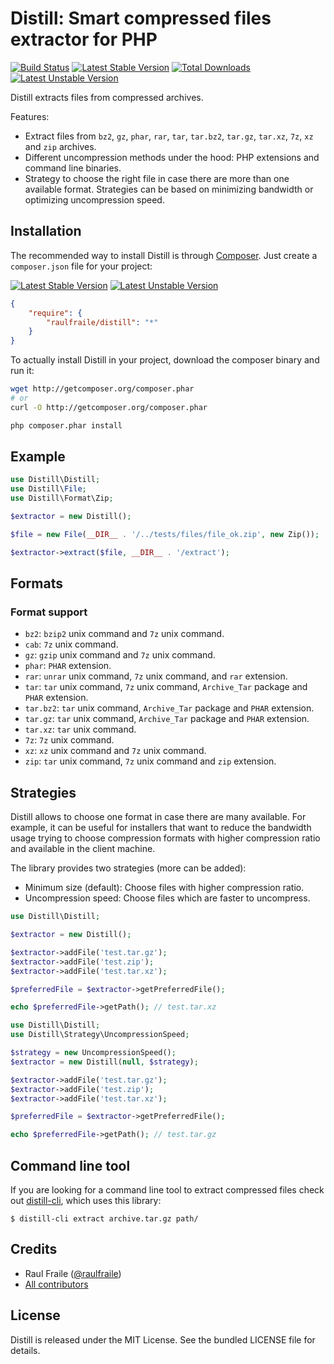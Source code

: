 # Distill: Smart compressed files extractor for PHP

[![Build Status](https://secure.travis-ci.org/raulfraile/ladybug.png)](http://travis-ci.org/raulfraile/distill)
[![Latest Stable Version](https://poser.pugx.org/raulfraile/distill/v/stable.png)](https://packagist.org/packages/raulfraile/distill)
[![Total Downloads](https://poser.pugx.org/raulfraile/distill/downloads.png)](https://packagist.org/packages/raulfraile/distill)
[![Latest Unstable Version](https://poser.pugx.org/raulfraile/distill/v/unstable.png)](https://packagist.org/packages/raulfraile/distill)

Distill extracts files from compressed archives.

Features:

* Extract files from `bz2`, `gz`, `phar`, `rar`, `tar`, `tar.bz2`, `tar.gz`, `tar.xz`, `7z`, `xz`
and `zip` archives.
* Different uncompression methods under the hood: PHP extensions and command line binaries.
* Strategy to choose the right file in case there are more than one available format. Strategies can be
based on minimizing bandwidth or optimizing uncompression speed.

## Installation

The recommended way to install Distill is through [Composer](http://packagist.org/about-composer). Just
create a `composer.json` file for your project:

[![Latest Stable Version](https://poser.pugx.org/raulfraile/distill/v/stable.png)](https://packagist.org/packages/raulfraile/ladybug)
[![Latest Unstable Version](https://poser.pugx.org/raulfraile/distill/v/unstable.png)](https://packagist.org/packages/raulfraile/ladybug)


``` json
{
    "require": {
        "raulfraile/distill": "*"
    }
}
```
To actually install Distill in your project, download the composer binary and run it:

``` bash
wget http://getcomposer.org/composer.phar
# or
curl -O http://getcomposer.org/composer.phar

php composer.phar install
```

## Example

```php
use Distill\Distill;
use Distill\File;
use Distill\Format\Zip;

$extractor = new Distill();

$file = new File(__DIR__ . '/../tests/files/file_ok.zip', new Zip());

$extractor->extract($file, __DIR__ . '/extract');
```

## Formats

### Format support

* `bz2`: `bzip2` unix command and `7z` unix command.
* `cab`: `7z` unix command.
* `gz`: `gzip` unix command and `7z` unix command.
* `phar`: `PHAR` extension.
* `rar`: `unrar` unix command, `7z` unix command, and `rar` extension.
* `tar`: `tar` unix command, `7z` unix command, `Archive_Tar` package and `PHAR` extension.
* `tar.bz2`: `tar` unix command, `Archive_Tar` package and `PHAR` extension.
* `tar.gz`: `tar` unix command, `Archive_Tar` package and `PHAR` extension.
* `tar.xz`: `tar` unix command.
* `7z`: `7z` unix command.
* `xz`: `xz` unix command and `7z` unix command.
* `zip`: `tar` unix command, `7z` unix command and `zip` extension.

## Strategies

Distill allows to choose one format in case there are many available. For example, it can be
useful for installers that want to reduce the bandwidth usage trying to choose compression formats
with higher compression ratio and available in the client machine.

The library provides two strategies (more can be added):

* Minimum size (default): Choose files with higher compression ratio.
* Uncompression speed: Choose files which are faster to uncompress.

```php
use Distill\Distill;

$extractor = new Distill();

$extractor->addFile('test.tar.gz');
$extractor->addFile('test.zip');
$extractor->addFile('test.tar.xz');

$preferredFile = $extractor->getPreferredFile();

echo $preferredFile->getPath(); // test.tar.xz
```

```php
use Distill\Distill;
use Distill\Strategy\UncompressionSpeed;

$strategy = new UncompressionSpeed();
$extractor = new Distill(null, $strategy);

$extractor->addFile('test.tar.gz');
$extractor->addFile('test.zip');
$extractor->addFile('test.tar.xz');

$preferredFile = $extractor->getPreferredFile();

echo $preferredFile->getPath(); // test.tar.gz
```

## Command line tool

If you are looking for a command line tool to extract compressed files check out [distill-cli](https://github.com/raulfraile/distill-cli), which uses this library:

```
$ distill-cli extract archive.tar.gz path/
```

## Credits

* Raul Fraile ([@raulfraile](https://twitter.com/raulfraile))
* [All contributors](https://github.com/raulfraile/distill/contributors)

## License

Distill is released under the MIT License. See the bundled LICENSE file for details.

